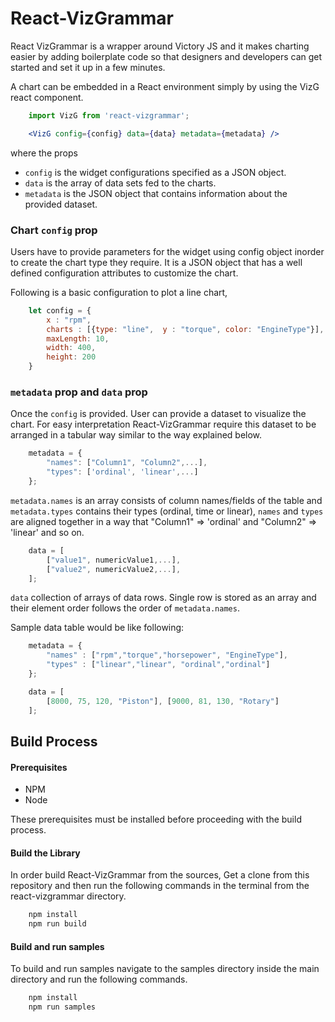 # React-VizGrammar

React VizGrammar is a wrapper around Victory JS and it makes charting easier by adding boilerplate code so that 
designers and developers can get started and set it up in a few minutes.

A chart can be embedded in a React environment simply by using the VizG react component.
```jsx
    import VizG from 'react-vizgrammar';

    <VizG config={config} data={data} metadata={metadata} />
``` 
where the props
- `config` is the widget configurations specified as a JSON object.
- `data` is the array of data sets fed to the charts.
- `metadata` is the JSON object that contains information about the provided dataset.

### Chart `config` prop
Users have to provide parameters for the widget using config object inorder to create the chart type they require. It is a JSON object that has a well defined configuration attributes to customize the chart.

Following is a basic configuration to plot a line chart,
```javascript
    let config = {
        x : "rpm",
        charts : [{type: "line",  y : "torque", color: "EngineType"}],
        maxLength: 10,
        width: 400,
        height: 200
    }
```
### `metadata` prop and `data` prop
Once the `config` is provided. User can provide a dataset to visualize the chart. For easy interpretation React-VizGrammar require this dataset to be arranged in a tabular way similar to the way explained below.
```javascript
    metadata = {
        "names": ["Column1", "Column2",...],
        "types": ['ordinal', 'linear',...]
    };
```

`metadata.names` is an array consists of column names/fields of the table and `metadata.types` contains their types 
(ordinal, time or linear), `names` and `types` are aligned together in a way that "Column1" => 'ordinal' and "Column2" => 'linear' and so on.

```javascript
    data = [
        ["value1", numericValue1,...],
        ["value2", numericValue2,...],
    ];
```
`data` collection of arrays of data rows. Single row is stored as an array and their element order follows the order of `metadata.names`.

Sample data table would be like following:
```javascript
    metadata = {
        "names" : ["rpm","torque","horsepower", "EngineType"],
        "types" : ["linear","linear", "ordinal","ordinal"]
    };

    data = [
        [8000, 75, 120, "Piston"], [9000, 81, 130, "Rotary"]
    ];
```

## Build Process

#### Prerequisites
- NPM
- Node 

These prerequisites must be installed before proceeding with the build process. 

#### Build the Library
In order build React-VizGrammar from the sources, Get a clone from this repository and then run the following commands in the terminal from the react-vizgrammar directory.
```bash
    npm install
    npm run build
```

#### Build and run samples
To build and run samples navigate to the samples directory inside the main directory and run the following commands.
```bash
    npm install
    npm run samples
```
